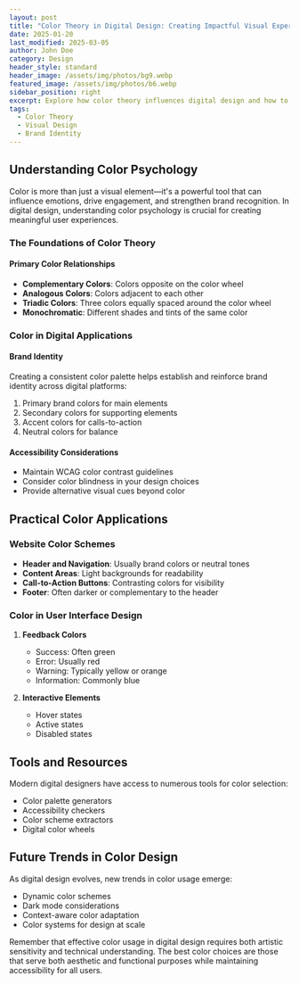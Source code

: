 ```yaml
---
layout: post
title: "Color Theory in Digital Design: Creating Impactful Visual Experiences"
date: 2025-01-20
last_modified: 2025-03-05
author: John Doe
category: Design
header_style: standard
header_image: /assets/img/photos/bg9.webp
featured_image: /assets/img/photos/b6.webp
sidebar_position: right
excerpt: Explore how color theory influences digital design and how to use it for strong brand identity and engaging user experiences.
tags:
  - Color Theory
  - Visual Design
  - Brand Identity
---
```



## Understanding Color Psychology
Color is more than just a visual element—it's a powerful tool that can influence emotions, drive engagement, and strengthen brand recognition. In digital design, understanding color psychology is crucial for creating meaningful user experiences.

### The Foundations of Color Theory

#### Primary Color Relationships
- **Complementary Colors**: Colors opposite on the color wheel
- **Analogous Colors**: Colors adjacent to each other
- **Triadic Colors**: Three colors equally spaced around the color wheel
- **Monochromatic**: Different shades and tints of the same color

### Color in Digital Applications

#### Brand Identity
Creating a consistent color palette helps establish and reinforce brand identity across digital platforms:
1. Primary brand colors for main elements
2. Secondary colors for supporting elements
3. Accent colors for calls-to-action
4. Neutral colors for balance

#### Accessibility Considerations
- Maintain WCAG color contrast guidelines
- Consider color blindness in your design choices
- Provide alternative visual cues beyond color

## Practical Color Applications

### Website Color Schemes
- **Header and Navigation**: Usually brand colors or neutral tones
- **Content Areas**: Light backgrounds for readability
- **Call-to-Action Buttons**: Contrasting colors for visibility
- **Footer**: Often darker or complementary to the header

### Color in User Interface Design
1. **Feedback Colors**
   - Success: Often green
   - Error: Usually red
   - Warning: Typically yellow or orange
   - Information: Commonly blue

2. **Interactive Elements**
   - Hover states
   - Active states
   - Disabled states

## Tools and Resources
Modern digital designers have access to numerous tools for color selection:
- Color palette generators
- Accessibility checkers
- Color scheme extractors
- Digital color wheels

## Future Trends in Color Design
As digital design evolves, new trends in color usage emerge:
- Dynamic color schemes
- Dark mode considerations
- Context-aware color adaptation
- Color systems for design at scale

Remember that effective color usage in digital design requires both artistic sensitivity and technical understanding. The best color choices are those that serve both aesthetic and functional purposes while maintaining accessibility for all users.